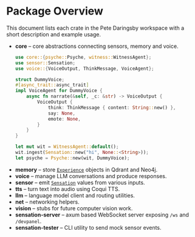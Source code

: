 # Package Overview

This document lists each crate in the Pete Daringsby workspace with a short description and example usage.

- **core** – core abstractions connecting sensors, memory and voice.
  ```rust
  use core::{psyche::Psyche, witness::WitnessAgent};
  use sensor::Sensation;
  use voice::{VoiceOutput, ThinkMessage, VoiceAgent};

  struct DummyVoice;
  #[async_trait::async_trait]
  impl VoiceAgent for DummyVoice {
      async fn narrate(&self, _c: &str) -> VoiceOutput {
          VoiceOutput {
              think: ThinkMessage { content: String::new() },
              say: None,
              emote: None,
          }
      }
  }

  let mut wit = WitnessAgent::default();
  wit.ingest(Sensation::new("hi", None::<String>));
  let psyche = Psyche::new(wit, DummyVoice);
  ```
- **memory** – store [`Experience`](../memory/src/experience.rs) objects in Qdrant and Neo4j.
- **voice** – manage LLM conversations and produce responses.
- **sensor** – emit [`Sensation`](../sensor/src/sensation.rs) values from various inputs.
- **tts** – turn text into audio using Coqui TTS.
- **llm** – language model client and routing utilities.
- **net** – networking helpers.
- **vision** – stubs for future computer vision work.
- **sensation-server** – axum based WebSocket server exposing `/ws` and `/devpanel`.
- **sensation-tester** – CLI utility to send mock sensor events.
